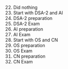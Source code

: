22. Did nothing 
23. Start with DSA-2 and AI 
24. DSA-2 preparation
25. DSA-2 Exam
26. AI preparation
27. AI Exam
28.  Start with OS and CN 
29. OS preparation
30. OS Exam 
31. CN preparation
1. CN Exam